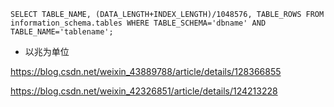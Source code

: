 
```
SELECT TABLE_NAME, (DATA_LENGTH+INDEX_LENGTH)/1048576, TABLE_ROWS FROM information_schema.tables WHERE TABLE_SCHEMA='dbname' AND TABLE_NAME='tablename';
```
- 以兆为单位

https://blog.csdn.net/weixin_43889788/article/details/128366855

https://blog.csdn.net/weixin_42326851/article/details/124213228
